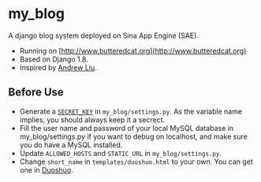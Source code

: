 # my_blog
A django blog system deployed on Sina App Engine (SAE).

* Running on [http://www.butteredcat.org](http://www.butteredcat.org)
* Based on Django 1.8.
* Inspired by [Andrew Liu](https://www.gitbook.com/book/andrew-liu/django-blog/details).

## Before Use
* Generate a [`SECRET_KEY`](https://docs.djangoproject.com/en/dev/ref/settings/#secret-key) in `my_blog/settings.py`. As the variable name implies, you should always keep it a secrect.
* Fill the user name and password of your local MySQL database in my_blog/settings.py if you want to debug on localhost, and make sure you do have a MySQL installed.
* Update `ALLOWED_HOSTS` and `STATIC_URL` in `my_blog/settings.py`.
* Change `short_name` in `templates/duoshuo.html` to your own. You can get one in [Duoshuo](http://duoshuo.com).

